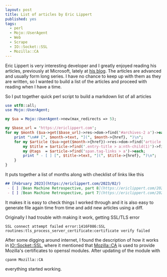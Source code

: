 ```yaml
---
layout: post
title: List of articles by Eric Lippert
published: yes
tags:
  - perl
  - Mojo::UserAgent
  - Web
  - Scrape
  - IO::Socket::SSL
  - Mozilla::CA
---
```

Eric Lippert is very interesting developer and I greatly enjoyed reading his articles, previously at Microsoft, lately at [his blog][1]. The articles are advanced and usually form long series. I have no chance to keep up with them as they are written, so I wanted to build a list of the articles and proceed with reading when I have a time.

So I put together quick perl script to build a markdown list of all articles

```perl
use utf8::all;
use Mojo::UserAgent;

my $ua = Mojo::UserAgent->new(max_redirects => 5);

my $base_url = 'https://ericlippert.com';
for my $month ($ua->get($base_url)->res->dom->find('#archives-2 a')->each) {
    print "\n## [", $month->text, "](", $month->{href}, ")\n";
    for my $article ($ua->get($month->{href})->res->dom->find('article')->each) {
        my $title = $article->find('.entry-title > a:nth-child(1)')->first;
        my @tags  = $article->find('span.tag-links > a')->each;
        print " - [ ] [", $title->text, "](", $title->{href}, ")\n";
    }
}
```

It puts together a list of months along with checklist of links like this

```md
## [February 2023](https://ericlippert.com/2023/02/)
 - [ ] [Bean Machine Retrospective, part 8](https://ericlippert.com/2023/02/23/bean-machine-retrospective-part-8/)
 - [ ] [Bean Machine Retrospective, part 7](https://ericlippert.com/2023/02/08/bean-machine-retrospective-part-7/)
```

It makes it is easy to check things I worked through and it is also easy to generate file again time from time and add new articles using a diff.

Originally I had trouble with making it work, getting SSL/TLS error 

    SSL connect attempt failed error:1416F086:SSL routines:tls_process_server_certificate:certificate verify failed

After some digging around internet, I found the description of how it works in [IO::Socket::SSL][2], where it mentioned that [Mozilla::CA][3] is used to provide Mozilla's certificates to openssl modules. After updating of the module with 

    cpanm Mozilla::CA

everything started working.

[1]: https://ericlippert.com/
[2]: https://metacpan.org/pod/IO::Socket::SSL#Essential-Information-About-SSL/TLS
[3]: https://metacpan.org/pod/Mozilla::CA
